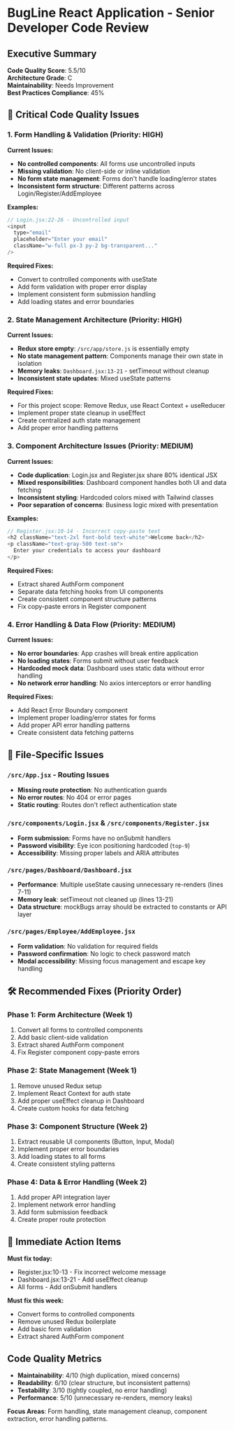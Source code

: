 # BugLine React Application - Senior Developer Code Review

## Executive Summary
**Code Quality Score**: 5.5/10  
**Architecture Grade**: C  
**Maintainability**: Needs Improvement  
**Best Practices Compliance**: 45%

## 🔴 Critical Code Quality Issues

### 1. Form Handling & Validation (Priority: HIGH)

**Current Issues:**
- **No controlled components**: All forms use uncontrolled inputs
- **Missing validation**: No client-side or inline validation
- **No form state management**: Forms don't handle loading/error states
- **Inconsistent form structure**: Different patterns across Login/Register/AddEmployee

**Examples:**
```javascript
// Login.jsx:22-26 - Uncontrolled input
<input
  type="email"
  placeholder="Enter your email"
  className="w-full px-3 py-2 bg-transparent..."
/>
```

**Required Fixes:**
- Convert to controlled components with useState
- Add form validation with proper error display
- Implement consistent form submission handling
- Add loading states and error boundaries

### 2. State Management Architecture (Priority: HIGH)

**Current Issues:**
- **Redux store empty**: `/src/app/store.js` is essentially empty
- **No state management pattern**: Components manage their own state in isolation
- **Memory leaks**: `Dashboard.jsx:13-21` - setTimeout without cleanup
- **Inconsistent state updates**: Mixed useState patterns

**Required Fixes:**
- For this project scope: Remove Redux, use React Context + useReducer
- Implement proper state cleanup in useEffect
- Create centralized auth state management
- Add proper error handling patterns

### 3. Component Architecture Issues (Priority: MEDIUM)

**Current Issues:**
- **Code duplication**: Login.jsx and Register.jsx share 80% identical JSX
- **Mixed responsibilities**: Dashboard component handles both UI and data fetching
- **Inconsistent styling**: Hardcoded colors mixed with Tailwind classes
- **Poor separation of concerns**: Business logic mixed with presentation

**Examples:**
```javascript
// Register.jsx:10-14 - Incorrect copy-paste text
<h2 className="text-2xl font-bold text-white">Welcome back</h2>
<p className="text-gray-500 text-sm">
  Enter your credentials to access your dashboard
</p>
```

**Required Fixes:**
- Extract shared AuthForm component
- Separate data fetching hooks from UI components
- Create consistent component structure patterns
- Fix copy-paste errors in Register component

### 4. Error Handling & Data Flow (Priority: MEDIUM)

**Current Issues:**
- **No error boundaries**: App crashes will break entire application
- **No loading states**: Forms submit without user feedback
- **Hardcoded mock data**: Dashboard uses static data without error handling
- **No network error handling**: No axios interceptors or error handling

**Required Fixes:**
- Add React Error Boundary component
- Implement proper loading/error states for forms
- Add proper API error handling patterns
- Create consistent data fetching patterns

## 📁 File-Specific Issues

### `/src/App.jsx` - Routing Issues
- **Missing route protection**: No authentication guards
- **No error routes**: No 404 or error pages
- **Static routing**: Routes don't reflect authentication state

### `/src/components/Login.jsx` & `/src/components/Register.jsx`
- **Form submission**: Forms have no onSubmit handlers
- **Password visibility**: Eye icon positioning hardcoded (`top-9`)
- **Accessibility**: Missing proper labels and ARIA attributes

### `/src/pages/Dashboard/Dashboard.jsx`
- **Performance**: Multiple useState causing unnecessary re-renders (lines 7-11)
- **Memory leak**: setTimeout not cleaned up (lines 13-21)
- **Data structure**: mockBugs array should be extracted to constants or API layer

### `/src/pages/Employee/AddEmployee.jsx`
- **Form validation**: No validation for required fields
- **Password confirmation**: No logic to check password match
- **Modal accessibility**: Missing focus management and escape key handling

## 🛠 Recommended Fixes (Priority Order)

### Phase 1: Form Architecture (Week 1)
1. Convert all forms to controlled components
2. Add basic client-side validation
3. Extract shared AuthForm component
4. Fix Register component copy-paste errors

### Phase 2: State Management (Week 1)
1. Remove unused Redux setup
2. Implement React Context for auth state
3. Add proper useEffect cleanup in Dashboard
4. Create custom hooks for data fetching

### Phase 3: Component Structure (Week 2)
1. Extract reusable UI components (Button, Input, Modal)
2. Implement proper error boundaries
3. Add loading states to all forms
4. Create consistent styling patterns

### Phase 4: Data & Error Handling (Week 2)
1. Add proper API integration layer
2. Implement network error handling
3. Add form submission feedback
4. Create proper route protection

## 🎯 Immediate Action Items

**Must fix today:**
- Register.jsx:10-13 - Fix incorrect welcome message
- Dashboard.jsx:13-21 - Add useEffect cleanup
- All forms - Add onSubmit handlers

**Must fix this week:**
- Convert forms to controlled components
- Remove unused Redux boilerplate
- Add basic form validation
- Extract shared AuthForm component

## Code Quality Metrics
- **Maintainability**: 4/10 (high duplication, mixed concerns)
- **Readability**: 6/10 (clear structure, but inconsistent patterns)
- **Testability**: 3/10 (tightly coupled, no error handling)
- **Performance**: 5/10 (unnecessary re-renders, memory leaks)

**Focus Areas**: Form handling, state management cleanup, component extraction, error handling patterns.
